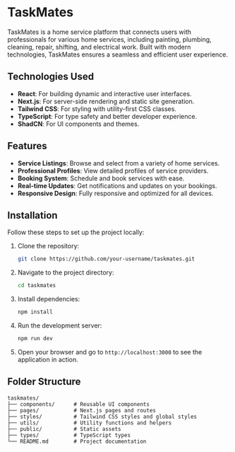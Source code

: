# TaskMates

TaskMates is a home service platform that connects users with professionals for various home services, including painting, plumbing, cleaning, repair, shifting, and electrical work. Built with modern technologies, TaskMates ensures a seamless and efficient user experience.

## Technologies Used

- **React**: For building dynamic and interactive user interfaces.
- **Next.js**: For server-side rendering and static site generation.
- **Tailwind CSS**: For styling with utility-first CSS classes.
- **TypeScript**: For type safety and better developer experience.
- **ShadCN**: For UI components and themes.

## Features

- **Service Listings**: Browse and select from a variety of home services.
- **Professional Profiles**: View detailed profiles of service providers.
- **Booking System**: Schedule and book services with ease.
- **Real-time Updates**: Get notifications and updates on your bookings.
- **Responsive Design**: Fully responsive and optimized for all devices.

## Installation

Follow these steps to set up the project locally:

1. Clone the repository:
    ```bash
    git clone https://github.com/your-username/taskmates.git
    ```
2. Navigate to the project directory:
    ```bash
    cd taskmates
    ```
3. Install dependencies:
    ```bash
    npm install
    ```
4. Run the development server:
    ```bash
    npm run dev
    ```
5. Open your browser and go to `http://localhost:3000` to see the application in action.

## Folder Structure

```plaintext
taskmates/
├── components/      # Reusable UI components
├── pages/           # Next.js pages and routes
├── styles/          # Tailwind CSS styles and global styles
├── utils/           # Utility functions and helpers
├── public/          # Static assets
├── types/           # TypeScript types
└── README.md        # Project documentation
